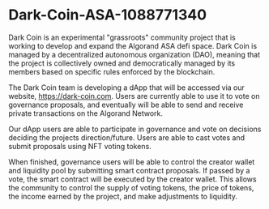# Dark-Coin-ASA-1088771340

Dark Coin is an experimental "grassroots" community project that is working to develop and expand the Algorand ASA defi space. Dark Coin is managed by a decentralized autonomous organization (DAO), meaning that the project is collectively owned and democratically managed by its members based on specific rules enforced by the blockchain.

The Dark Coin team is developing a dApp that will be accessed via our website, https://dark-coin.com. Users are currently able to use it to vote on governance proposals, and eventually will be able to send and receive private transactions on the Algorand Network.

Our dApp users are able to participate in governance and vote on decisions deciding the projects direction/future.  Users are able to cast votes and submit proposals using NFT voting tokens.

When finished, governance users will be able to control the creator wallet and liquidity pool by submitting smart contract proposals. If passed by a vote, the smart contract will be executed by the creator wallet. This allows the community to control the supply of voting tokens, the price of tokens, the income earned by the project, and make adjustments to liquidity.
